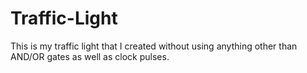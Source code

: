 # Traffic-Light
This is my traffic light that I created without using anything other than AND/OR gates as well as clock pulses.
